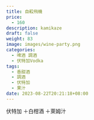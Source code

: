 ```yaml
---
title: 自殺飛機
price:
  - 160
description: kamikaze
draft: false
weight: 83
image: images/wine-party.png
categories:
  - 啤酒 調酒
  - 伏特加Vodka
tags:
  - 香甜酒
  - 調酒
  - 伏特加
  - 果汁
date: 2023-08-22T20:21:18+08:00
---
```

伏特加 ＋白柑酒 ＋萊姆汁